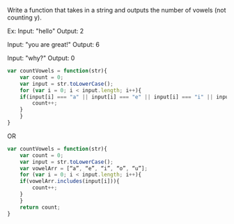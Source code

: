  Write a function that takes in a string and outputs the number of vowels (not counting y).

 Ex:
 Input: "hello"
 Output: 2

 Input: "you are great!"
 Output: 6

 Input: "why?"
 Output: 0

```js
var countVowels = function(str){
	var count = 0;
	var input = str.toLowerCase();
	for (var i = 0; i < input.length; i++){
	if(input[i] === "a" || input[i] === "e" || input[i] === "i" || input[i] === "o" || input[i] === "u"){
		count++;
	}
	}
}
```

OR

```js
var countVowels = function(str){
	var count = 0;
	var input = str.toLowerCase();
	var vowelArr = [“a”, “e”, “i”, “o”, “u”];
	for (var i = 0; i < input.length; i++){
	if(vowelArr.includes(input[i])){
		count++;
	}
	}
	return count;
}
```